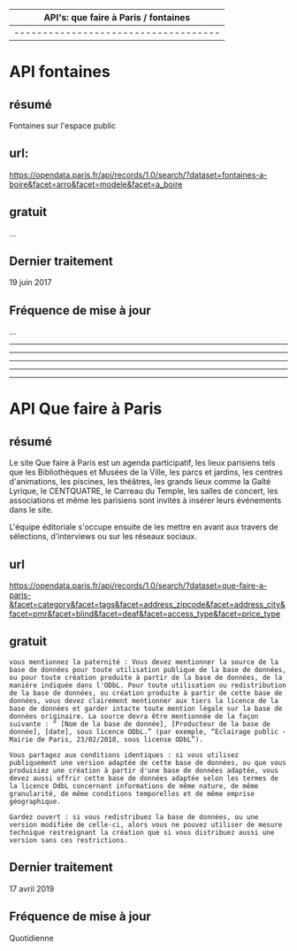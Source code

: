 API's: que faire à Paris / fontaines|
------------------------------------|
------------------------------------|




# **API fontaines**


## résumé

Fontaines sur l'espace public

## url:

https://opendata.paris.fr/api/records/1.0/search/?dataset=fontaines-a-boire&facet=arro&facet=modele&facet=a_boire

## gratuit
...

## Dernier traitement

19 juin 2017


## Fréquence de mise à jour
...

***
***
***
***
***


# **API Que faire à Paris**


## résumé

Le site Que faire à Paris est un agenda participatif, les lieux parisiens tels que les Bibliothèques et Musées de la Ville, les parcs et jardins, les centres d'animations, les piscines, les théâtres, les grands lieux comme la Gaîté Lyrique, le CENTQUATRE, le Carreau du Temple, les salles de concert, les associations et même les parisiens sont invités à insérer leurs événements dans le site.

L'équipe éditoriale s'occupe ensuite de les mettre en avant aux travers de sélections, d'interviews ou sur les réseaux sociaux.



## url 

https://opendata.paris.fr/api/records/1.0/search/?dataset=que-faire-a-paris-&facet=category&facet=tags&facet=address_zipcode&facet=address_city&facet=pmr&facet=blind&facet=deaf&facet=access_type&facet=price_type



## gratuit 

	vous mentionnez la paternité : Vous devez mentionner la source de la base de données pour toute utilisation publique de la base de données, ou pour toute création produite à partir de la base de données, de la manière indiquée dans l'ODbL. Pour toute utilisation ou redistribution de la base de données, ou création produite à partir de cette base de données, vous devez clairement mentionner aux tiers la licence de la base de données et garder intacte toute mention légale sur la base de données originaire. La source devra être mentionnée de la façon suivante : “ [Nom de la base de donnée], [Producteur de la base de donnée], [date], sous licence ODbL.” (par exemple, “Eclairage public - Mairie de Paris, 23/02/2018, sous license ODbL”).

	Vous partagez aux conditions identiques : si vous utilisez publiquement une version adaptée de cette base de données, ou que vous produisiez une création à partir d'une base de données adaptée, vous devez aussi offrir cette base de données adaptée selon les termes de la licence OdbL concernant informations de même nature, de même granularité, de même conditions temporelles et de même emprise géographique.

	Gardez ouvert : si vous redistribuez la base de données, ou une version modifiée de celle-ci, alors vous ne pouvez utiliser de mesure technique restreignant la création que si vous distribuez aussi une version sans ces restrictions.




## Dernier traitement

17 avril 2019

## Fréquence de mise à jour

Quotidienne
